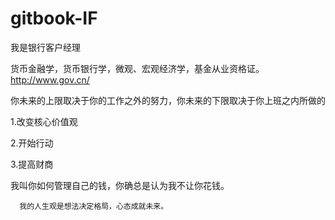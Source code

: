 # gitbook-IF

我是银行客户经理

货币金融学，货币银行学，微观、宏观经济学，基金从业资格证。
http://www.gov.cn/


你未来的上限取决于你的工作之外的努力，你未来的下限取决于你上班之内所做的

1.改变核心价值观

2.开始行动

3.提高财商


我叫你如何管理自己的钱，你确总是认为我不让你花钱。


      我的人生观是想法决定格局，心态成就未来。